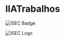 # IIATrabalhos
![ISEC Badge](https://img.shields.io/badge/ISEC-IIA-red)

![ISEC Logo](https://moodle.isec.pt/moodle/pluginfile.php/1/theme_adaptable/logo/1581343866/logo.png)
